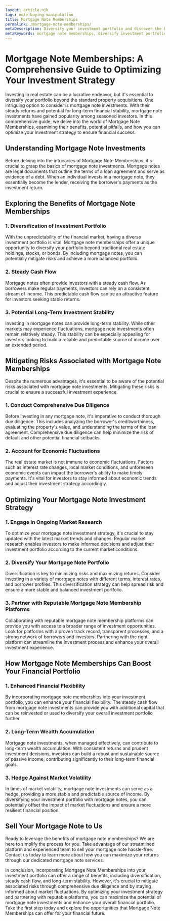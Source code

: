 ```yaml
---
layout: article.njk
tags: note-buying-manipulation
title: Mortgage Note Memberships
permalink: /mortgage-note-memberships/
metaDescription: Diversify your investment portfolio and discover the benefits of mortgage note memberships. Learn how to mitigate risks, optimize your investment strategy, and enhance your financial stability.
metaKeywords: mortgage note memberships, diversify investment portfolio, steady cash flow, long-term investment, financial flexibility, wealth accumulation
---
```


# Mortgage Note Memberships: A Comprehensive Guide to Optimizing Your Investment Strategy

Investing in real estate can be a lucrative endeavor, but it's essential to diversify your portfolio beyond the standard property acquisitions. One intriguing option to consider is mortgage note investments. With their steady returns and potential for long-term financial stability, mortgage note investments have gained popularity among seasoned investors. In this comprehensive guide, we delve into the world of Mortgage Note Memberships, examining their benefits, potential pitfalls, and how you can optimize your investment strategy to ensure financial success.

## Understanding Mortgage Note Investments

Before delving into the intricacies of Mortgage Note Memberships, it's crucial to grasp the basics of mortgage note investments. Mortgage notes are legal documents that outline the terms of a loan agreement and serve as evidence of a debt. When an individual invests in a mortgage note, they essentially become the lender, receiving the borrower's payments as the investment return.

## Exploring the Benefits of Mortgage Note Memberships

### 1. Diversification of Investment Portfolio

With the unpredictability of the financial market, having a diverse investment portfolio is vital. Mortgage note memberships offer a unique opportunity to diversify your portfolio beyond traditional real estate holdings, stocks, or bonds. By including mortgage notes, you can potentially mitigate risks and achieve a more balanced portfolio.

### 2. Steady Cash Flow

Mortgage notes often provide investors with a steady cash flow. As borrowers make regular payments, investors can rely on a consistent stream of income. This predictable cash flow can be an attractive feature for investors seeking stable returns.

### 3. Potential Long-Term Investment Stability

Investing in mortgage notes can provide long-term stability. While other markets may experience fluctuations, mortgage note investments often remain relatively steady. This stability can be especially appealing for investors looking to build a reliable and predictable source of income over an extended period.

## Mitigating Risks Associated with Mortgage Note Memberships

Despite the numerous advantages, it's essential to be aware of the potential risks associated with mortgage note investments. Mitigating these risks is crucial to ensure a successful investment experience.

### 1. Conduct Comprehensive Due Diligence

Before investing in any mortgage note, it's imperative to conduct thorough due diligence. This includes analyzing the borrower's creditworthiness, evaluating the property's value, and understanding the terms of the loan agreement. Comprehensive due diligence can help minimize the risk of default and other potential financial setbacks.

### 2. Account for Economic Fluctuations

The real estate market is not immune to economic fluctuations. Factors such as interest rate changes, local market conditions, and unforeseen economic events can impact the borrower's ability to make timely payments. It's vital for investors to stay informed about economic trends and adjust their investment strategy accordingly.

## Optimizing Your Mortgage Note Investment Strategy

### 1. Engage in Ongoing Market Research

To optimize your mortgage note investment strategy, it's crucial to stay updated with the latest market trends and changes. Regular market research enables investors to make informed decisions and adjust their investment portfolio according to the current market conditions.

### 2. Diversify Your Mortgage Note Portfolio

Diversification is key to minimizing risks and maximizing returns. Consider investing in a variety of mortgage notes with different terms, interest rates, and borrower profiles. This diversification strategy can help spread risk and ensure a more stable and balanced investment portfolio.

### 3. Partner with Reputable Mortgage Note Membership Platforms

Collaborating with reputable mortgage note membership platforms can provide you with access to a broader range of investment opportunities. Look for platforms with a proven track record, transparent processes, and a strong network of borrowers and investors. Partnering with the right platform can streamline the investment process and enhance your overall investment experience.

## How Mortgage Note Memberships Can Boost Your Financial Portfolio

### 1. Enhanced Financial Flexibility

By incorporating mortgage note memberships into your investment portfolio, you can enhance your financial flexibility. The steady cash flow from mortgage note investments can provide you with additional capital that can be reinvested or used to diversify your overall investment portfolio further.

### 2. Long-Term Wealth Accumulation

Mortgage note investments, when managed effectively, can contribute to long-term wealth accumulation. With consistent returns and prudent investment decisions, investors can build a robust and sustainable source of passive income, contributing significantly to their long-term financial goals.

### 3. Hedge Against Market Volatility

In times of market volatility, mortgage note investments can serve as a hedge, providing a more stable and predictable source of income. By diversifying your investment portfolio with mortgage notes, you can potentially offset the impact of market fluctuations and ensure a more resilient financial position.

## Sell Your Mortgage Note to Us

Ready to leverage the benefits of mortgage note memberships? We are here to simplify the process for you. Take advantage of our streamlined platform and experienced team to sell your mortgage note hassle-free. Contact us today to learn more about how you can maximize your returns through our dedicated mortgage note services.

In conclusion, incorporating Mortgage Note Memberships into your investment portfolio can offer a range of benefits, including diversification, steady cash flow, and long-term stability. However, it's crucial to mitigate associated risks through comprehensive due diligence and by staying informed about market fluctuations. By optimizing your investment strategy and partnering with reputable platforms, you can maximize the potential of mortgage note investments and enhance your overall financial portfolio. Take the first step today and explore the opportunities that Mortgage Note Memberships can offer for your financial future.